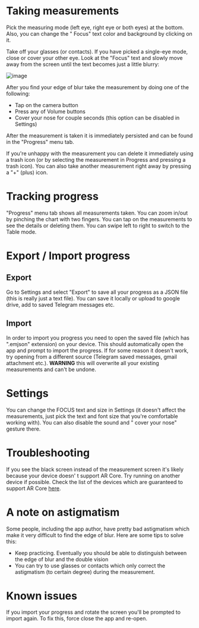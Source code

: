 # Taking measurements

Pick the measuring mode (left eye, right eye or both eyes) at the bottom. Also, you can change the "
Focus" text color and background by clicking on it.

Take off your glasses (or contacts). If you have picked a single-eye mode, close or cover your other
eye. Look at the "Focus" text and slowly move away from the screen until the text becomes just a
little blurry:

![image](file:///android_asset/edge_of_blur.png)

After you find your edge of blur take the measurement by doing one of the following:

  * Tap on the camera button
  * Press any of Volume buttons
  * Cover your nose for couple seconds (this option can be disabled in Settings)

After the measurement is taken it is immediately persisted and can be found in the "Progress" menu
tab.

If you're unhappy with the measurement you can delete it immediately using a trash icon (or by
selecting the measurement in Progress and pressing a trash icon). You can also take another
measurement right away by pressing a "+" (plus) icon.

# Tracking progress

"Progress" menu tab shows all measurements taken. You can zoom in/out by pinching the chart with two
fingers. You can tap on the measurements to see the details or deleting them. You can swipe left to
right to switch to the Table mode.

# Export / Import progress
## Export

Go to Settings and select "Export" to save all your progress as a JSON file (this is really just a
text file). You can save it locally or upload to google drive, add to saved Telegram messages etc.

## Import

In order to import you progress you need to open the saved file (which has ".emjson" extension) on
your device. This should automatically open the app and prompt to import the progress. If for some
reason it doesn't work, try opening from a different source (Telegram saved messages, gmail
attachment etc.). **WARNING** this will overwrite all your existing measurements and can't be
undone.

# Settings

You can change the FOCUS text and size in Settings (it doesn't affect the measurements, just pick
the text and font size that you're comfortable working with). You can also disable the sound and "
cover your nose" gesture there.

# Troubleshooting

If you see the black screen instead of the measurement screen it's likely because your device doesn'
t support AR Core. Try running on another device if possible. Check the list of the devices which
are guaranteed to support AR
Core [here](https://developers.google.com/ar/discover/supported-devices).

# A note on astigmatism

Some people, including the app author, have pretty bad astigmatism which make it very difficult to
find the edge of blur. Here are some tips to solve this:

* Keep practicing. Eventually you should be able to distinguish between the edge of blur and the
  double vision
* You can try to use glasses or contacts which only correct the astigmatism (to certain degree)
  during the measurement.

# Known issues

If you import your progress and rotate the screen you'll be prompted to import again. To fix this,
force close the app and re-open.